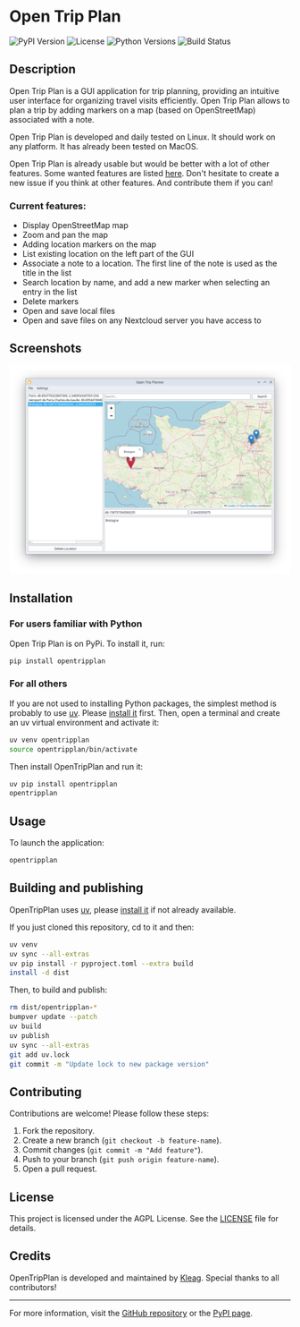 # Open Trip Plan

![PyPI Version](https://img.shields.io/pypi/v/opentripplan)
![License](https://img.shields.io/pypi/l/opentripplan)
![Python Versions](https://img.shields.io/pypi/pyversions/opentripplan)
![Build Status](https://img.shields.io/github/actions/workflow/status/kleag/opentripplan/ci.yml)

## Description

Open Trip Plan is a GUI application for trip planning, providing an intuitive user interface for organizing travel visits efficiently. Open Trip Plan allows to plan a trip by adding markers on a map (based on OpenStreetMap) associated with a note.

Open Trip Plan is developed and daily tested on Linux. It should work on any platform. It has already been tested on MacOS.

Open Trip Plan is already usable but would be better with a lot of other features. Some wanted features are listed [here](https://github.com/kleag/opentripplan/issues). Don't hesitate to create a new issue if you think at other features. And contribute them if you can!

### Current features:

* Display OpenStreetMap map
* Zoom and pan the map
* Adding location markers on the map
* List existing location on the left part of the GUI
* Associate a note to a location. The first line of the note is used as the title in the list
* Search location by name, and add a new marker when selecting an entry in the list
* Delete markers
* Open and save local files
* Open and save files on any Nextcloud server you have access to

## Screenshots

![Open Trip Plan GUI snapshot](https://github.com/kleag/opentripplan/blob/main/pics/opentripplan-snapshot.png "Open Trip Plan GUI")

## Installation

### For users familiar with Python

Open Trip Plan is on PyPi. To install it, run:

```sh
pip install opentripplan
```

### For all others

If you are not used to installing Python packages, the simplest method is probably to use [uv](https://docs.astral.sh/uv/). Please [install it](https://docs.astral.sh/uv/getting-started/installation/) first. Then, open a terminal and create an uv virtual environment and activate it:


```sh
uv venv opentripplan
source opentripplan/bin/activate
```

Then install OpenTripPlan and run it:

```sh
uv pip install opentripplan
opentripplan
```

## Usage

To launch the application:
```bash
opentripplan
```

## Building and publishing

OpenTripPlan uses [uv](https://docs.astral.sh/uv/), please [install it](https://docs.astral.sh/uv/getting-started/installation/) if not already available.

If you just cloned this repository, cd to it and then:

```sh
uv venv
uv sync --all-extras
uv pip install -r pyproject.toml --extra build
install -d dist
```

Then, to build and publish:

```sh
rm dist/opentripplan-*
bumpver update --patch
uv build
uv publish
uv sync --all-extras
git add uv.lock
git commit -m "Update lock to new package version"
```


## Contributing

Contributions are welcome! Please follow these steps:
1. Fork the repository.
2. Create a new branch (`git checkout -b feature-name`).
3. Commit changes (`git commit -m "Add feature"`).
4. Push to your branch (`git push origin feature-name`).
5. Open a pull request.

## License
This project is licensed under the AGPL License. See the [LICENSE](https://github.com/kleag/opentripplan/blob/main/LICENSE.md) file for details.

## Credits
OpenTripPlan is developed and maintained by [Kleag](https://github.com/kleag). Special thanks to all contributors!

---

For more information, visit the [GitHub repository](https://github.com/kleag/opentripplan) or the [PyPI page](https://pypi.org/project/opentripplan/).

